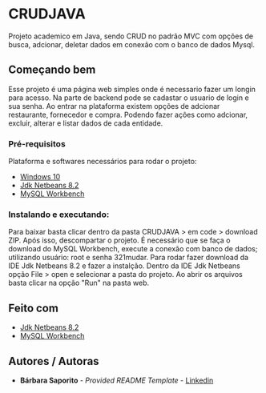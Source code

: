 # CRUDJAVA
Projeto academico em Java, sendo CRUD no padrão MVC com opções de busca, adcionar, deletar dados em conexão com o banco de dados Mysql.

## Começando bem

Esse projeto é uma página web simples onde é necessario fazer um longin para acesso. Na parte de backend pode se cadastar o usuario de login e sua senha.
Ao entrar na plataforma existem opções de adcionar restaurante, fornecedor e compra. Podendo fazer ações como adcionar, excluir, alterar e listar dados de cada entidade.

### Pré-requisitos
Plataforma e softwares necessários para rodar o projeto:
  - [Windows 10](https://www.microsoft.com/pt-br/software-download/windows10)
  - [Jdk Netbeans 8.2](https://www.oracle.com/technetwork/java/javase/downloads/jdk-netbeans-jsp-3413139-esa.html)
  - [MySQL Workbench](https://mysql-workbench.br.uptodown.com/windows)

### Instalando e executando:
Para baixar basta clicar dentro da pasta CRUDJAVA > em code > download ZIP. 
Após isso, descompartar o projeto.
É necessário que se faça o download do MySQL Workbench, execute a conexão com banco de dados;
utilizando usuário: root e senha 321mudar.
Para rodar fazer download da IDE Jdk Netbeans 8.2 e fazer a instalção.
Dentro da IDE Jdk Netbeans opção File > open e selecionar a pasta do projeto. 
Ao abrir os arquivos basta clicar na opção "Run" na pasta web.

## Feito com

   - [Jdk Netbeans 8.2](https://www.oracle.com/technetwork/java/javase/downloads/jdk-netbeans-jsp-3413139-esa.html)
   - [MySQL Workbench](https://mysql-workbench.br.uptodown.com/windows)
   
## Autores / Autoras

  - **Bárbara Saporito** - *Provided README Template* - [Linkedin](https://www.linkedin.com/in/aparecidasaporito/)



